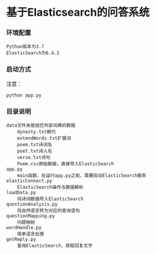 # 基于Elasticsearch的问答系统

### 环境配置
    
    Python版本为3.7
    ElasticSearch为6.4.2

### 启动方式
 注意：
    
    python app.py

### 目录说明
    
    data文件夹是结巴外部词典的数据
        dynasty.txt朝代
        extendWords.txt扩展词
        poem.txt诗词名
        poet.txt诗人名
        verse.txt诗句
        Poem.csv原始数据，直接导入ElasticSearch
    app.py
        main函数，在运行app.py之前，需要启动ElasticSearch服务
    elasticConnect.py
        ElasticSearch操作与数据解析
    loadData.py
        将诗词数据导入ElasticSearch
    questionAnalysis.py
        将自然语言转为对应的查询语句
    questionMapping.py
        问题映射
    wordHandle.py
        简单语言处理
    getReply.py
        查询ElasticSearch，获取回复文字